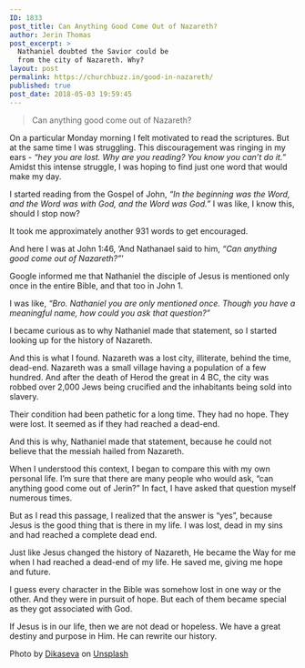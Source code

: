 ```yaml
---
ID: 1833
post_title: Can Anything Good Come Out of Nazareth?
author: Jerin Thomas
post_excerpt: >
  Nathaniel doubted the Savior could be
  from the city of Nazareth. Why?
layout: post
permalink: https://churchbuzz.in/good-in-nazareth/
published: true
post_date: 2018-05-03 19:59:45
---
```

<blockquote>Can anything good come out of Nazareth?</blockquote>

On a particular Monday morning I felt motivated to read the scriptures. But at the same time I was struggling. This discouragement was ringing in my ears - <i>“hey you are lost. Why are you reading? You know you can’t do it.”</i> Amidst this intense struggle, I was hoping to find just one word that would make my day.

I started reading from the Gospel of John, <i>“In the beginning was the Word, and the Word was with God, and the Word was God.”</i> I was like, I know this, should I stop now?

It took me approximately another 931 words to get encouraged.

And here I was at John 1:46, ‘And Nathanael said to him, <i>“Can anything good come out of Nazareth?”</i>’

Google informed me that Nathaniel the disciple of Jesus is mentioned only once in the entire Bible, and that too in John 1.

I was like, <i>“Bro. Nathaniel you are only mentioned once. Though you have a meaningful name, how could you ask that question?”</i>

I became curious as to why Nathaniel made that statement, so I started looking up for the history of Nazareth.

And this is what I found. Nazareth was a lost city, illiterate, behind the time, dead-end. Nazareth was a small village having a population of a few hundred. And after the death of Herod the great in 4 BC, the city was robbed over 2,000 Jews being crucified and the inhabitants being sold into slavery.

Their condition had been pathetic for a long time. They had no hope. They were lost. It seemed as if they had reached a dead-end.

And this is why, Nathaniel made that statement, because he could not believe that the messiah hailed from Nazareth.

When I understood this context, I began to compare this with my own personal life. I’m sure that there are many people who would ask, “can anything good come out of Jerin?” In fact, I have asked that question myself numerous times.

But as I read this passage, I realized that the answer is “yes”, because Jesus is the good thing that is there in my life. I was lost, dead in my sins and had reached a complete dead end.

Just like Jesus changed the history of Nazareth, He became the Way for me when I had reached a dead-end of my life. He saved me, giving me hope and future.

I guess every character in the Bible was somehow lost in one way or the other. And they were in pursuit of hope. But each of them became special as they got associated with God.

If Jesus is in our life, then we are not dead or hopeless. We have a great destiny and purpose in Him. He can rewrite our history.

Photo by <a href="https://unsplash.com/photos/zvf7cZ0PC20?utm_source=unsplash&amp;utm_medium=referral&amp;utm_content=creditCopyText">Dikaseva</a> on <a href="https://unsplash.com/search/photos/dead-city?utm_source=unsplash&amp;utm_medium=referral&amp;utm_content=creditCopyText">Unsplash</a>